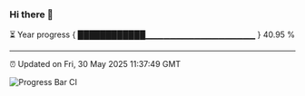 ### Hi there 👋

⏳ Year progress { ████████████▁▁▁▁▁▁▁▁▁▁▁▁▁▁▁▁▁▁ } 40.95 %

---

⏰ Updated on Fri, 30 May 2025 11:37:49 GMT

![Progress Bar CI](https://github.com/IshwaranRudhara/GIT-ACTION/workflows/Progress%20Bar%20CI/badge.svg)
